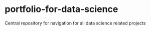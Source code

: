 # portfolio-for-data-science
Central repository for navigation for all data science related projects
